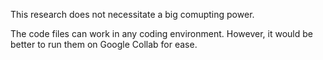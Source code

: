 This research does not necessitate a big comupting power.

The code files can work in any coding environment. However, it would be better to run them on Google Collab for ease. 
